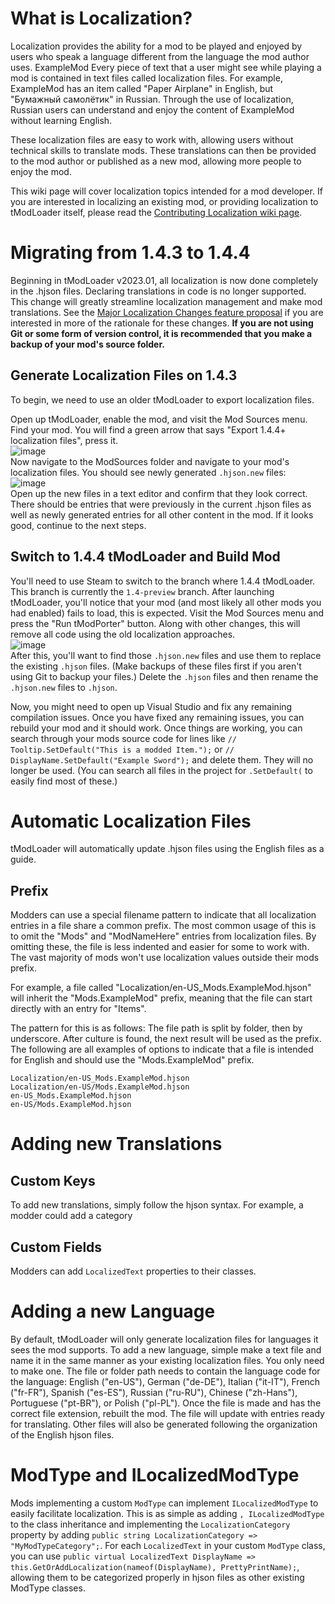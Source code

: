 # What is Localization?
Localization provides the ability for a mod to be played and enjoyed by users who speak a language different from the language the mod author uses. ExampleMod Every piece of text that a user might see while playing a mod is contained in text files called localization files. For example, ExampleMod has an item called "Paper Airplane" in English, but "Бумажный самолётик" in Russian. Through the use of localization, Russian users can understand and enjoy the content of ExampleMod without learning English.

These localization files are easy to work with, allowing users without technical skills to translate mods. These translations can then be provided to the mod author or published as a new mod, allowing more people to enjoy the mod.

This wiki page will cover localization topics intended for a mod developer. If you are interested in localizing an existing mod, or providing localization to tModLoader itself, please read the [Contributing Localization wiki page](https://github.com/tModLoader/tModLoader/wiki/Contributing-Localization).

# Migrating from 1.4.3 to 1.4.4
Beginning in tModLoader v2023.01, all localization is now done completely in the .hjson files. Declaring translations in code is no longer supported. This change will greatly streamline localization management and make mod translations. See the [Major Localization Changes feature proposal](https://github.com/tModLoader/tModLoader/issues/3074) if you are interested in more of the rationale for these changes. **If you are not using Git or some form of version control, it is recommended that you make a backup of your mod's source folder.**

## Generate Localization Files on 1.4.3
To begin, we need to use an older tModLoader to export localization files.

Open up tModLoader, enable the mod, and visit the Mod Sources menu. Find your mod. You will find a green arrow that says "Export 1.4.4+ localization files", press it.    
![image](https://user-images.githubusercontent.com/4522492/210681409-a659670d-5908-4e5d-bd45-74c0545f4666.png)    
Now navigate to the ModSources folder and navigate to your mod's localization files. You should see newly generated `.hjson.new` files:    
![image](https://user-images.githubusercontent.com/4522492/210681629-8aad2234-bd56-40c8-b03f-7e36b98d4486.png)    
Open up the new files in a text editor and confirm that they look correct. There should be entries that were previously in the current .hjson files as well as newly generated entries for all other content in the mod. If it looks good, continue to the next steps.

## Switch to 1.4.4 tModLoader and Build Mod
You'll need to use Steam to switch to the branch where 1.4.4 tModLoader. This branch is currently the `1.4-preview` branch. After launching tModLoader, you'll notice that your mod (and most likely all other mods you had enabled) fails to load, this is expected. Visit the Mod Sources menu and press the "Run tModPorter" button. Along with other changes, this will remove all code using the old localization approaches.     
![image](https://user-images.githubusercontent.com/4522492/210683375-43816104-2812-4db2-bac6-813ebb47a089.png)    
After this, you'll want to find those `.hjson.new` files and use them to replace the existing `.hjson` files. (Make backups of these files first if you aren't using Git to backup your files.) Delete the `.hjson` files and then rename the `.hjson.new` files to `.hjson`.

Now, you might need to open up Visual Studio and fix any remaining compilation issues. Once you have fixed any remaining issues, you can rebuild your mod and it should work. Once things are working, you can search through your mods source code for lines like `// Tooltip.SetDefault("This is a modded Item.");` or `// DisplayName.SetDefault("Example Sword");` and delete them. They will no longer be used. (You can search all files in the project for `.SetDefault(` to easily find most of these.)

# Automatic Localization Files
tModLoader will automatically update .hjson files using the English files as a guide. 

## Prefix
Modders can use a special filename pattern to indicate that all localization entries in a file share a common prefix. The most common usage of this is to omit the "Mods" and "ModNameHere" entries from localization files. By omitting these, the file is less indented and easier for some to work with. The vast majority of mods won't use localization values outside their mods prefix.

For example, a file called "Localization/en-US_Mods.ExampleMod.hjson" will inherit the "Mods.ExampleMod" prefix, meaning that the file can start directly with an entry for "Items".

The pattern for this is as follows: The file path is split by folder, then by underscore. After culture is found, the next result will be used as the prefix. The following are all examples of options to indicate that a file is intended for English and should use the "Mods.ExampleMod" prefix.

```
Localization/en-US_Mods.ExampleMod.hjson
Localization/en-US/Mods.ExampleMod.hjson
en-US_Mods.ExampleMod.hjson
en-US/Mods.ExampleMod.hjson
```

# Adding new Translations
## Custom Keys
To add new translations, simply follow the hjson syntax. For example, a modder could add a category

## Custom Fields
Modders can add `LocalizedText` properties to their classes.

# Adding a new Language
By default, tModLoader will only generate localization files for languages it sees the mod supports. To add a new language, simple make a text file and name it in the same manner as your existing localization files. You only need to make one. The file or folder path needs to contain the language code for the language: English ("en-US"), German ("de-DE"), Italian ("it-IT"), French ("fr-FR"), Spanish ("es-ES"), Russian ("ru-RU"), Chinese ("zh-Hans"), Portuguese ("pt-BR"), or Polish ("pl-PL"). Once the file is made and has the correct file extension, rebuilt the mod. The file will update with entries ready for translating. Other files will also be generated following the organization of the English hjson files.

# ModType and ILocalizedModType
Mods implementing a custom `ModType` can implement `ILocalizedModType` to easily facilitate localization. This is as simple as adding `, ILocalizedModType` to the class inheritance and implementing the `LocalizationCategory` property by adding `public string LocalizationCategory => "MyModTypeCategory";`. For each `LocalizedText` in your custom `ModType` class, you can use `public virtual LocalizedText DisplayName => this.GetOrAddLocalization(nameof(DisplayName), PrettyPrintName);`, allowing them to be categorized properly in hjson files as other existing ModType classes.